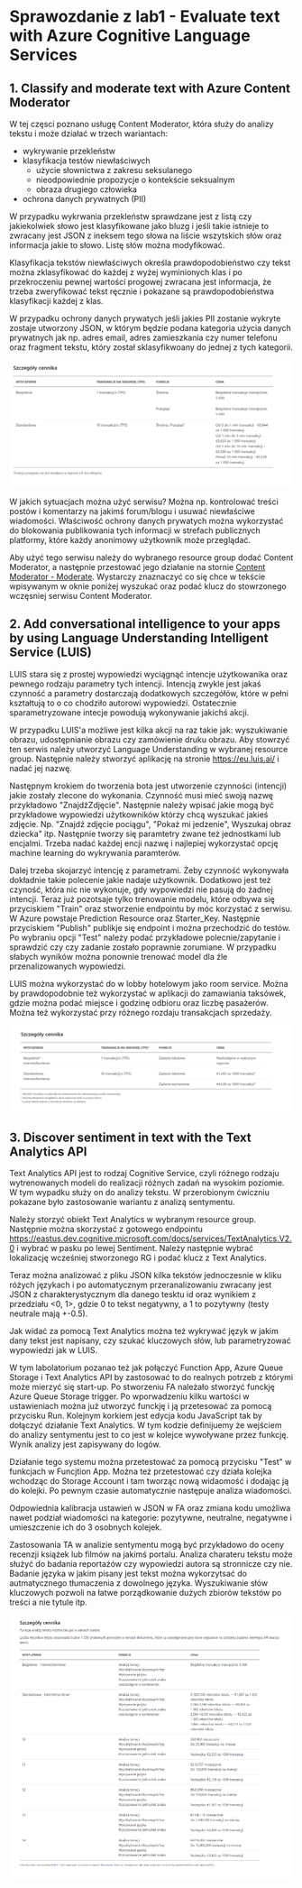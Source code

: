 # Sprawozdanie z lab1 - Evaluate text with Azure Cognitive Language Services

## 1. Classify and moderate text with Azure Content Moderator
W tej częsci poznano usługę Content Moderator, która służy do analizy tekstu i może działać w trzech wariantach:
- wykrywanie przekleństw
- klasyfikacja testów niewłaściwych
  * użycie słownictwa z zakresu seksulanego
  * nieodpowiednie propozycje o kontekście seksualnym
  * obraza drugiego człowieka
- ochrona danych prywatnych (PII)

W przypadku wykrwania przekleństw sprawdzane jest z listą czy jakiekolwiek słowo jest klasyfikowane jako bluzg i jeśli takie istnieje to zwracany jest JSON z ineksem tego słowa na liście wszytskich słów oraz informacja jakie to słowo. Listę słów można modyfikować.

Klasyfikacja tekstów niewłaściwych określa prawdopodobieństwo czy tekst można zklasyfikować do każdej z wyżej wyminionych klas i po przekroczeniu pewnej wartości progowej zwracana jest informacja, że trzeba zweryfikować tekst ręcznie i pokazane są prawdopodobieństwa klasyfikacji każdej z klas.

W przypadku ochrony danych prywatych jeśli jakies PII zostanie wykryte zostaje utworzony JSON, w którym będzie podana kategoria użycia danych prywatnych jak np. adres email, adres zamieszkania czy numer telefonu oraz fragment tekstu, który został sklasyfikwoany do jednej z tych kategorii.

![cennik Content Moderator](https://raw.githubusercontent.com/edsuch21/AI-on-Microsoft-Azure/main/lab1/pricing_Content%20Moderator.png "cenik CM")

W jakich sytuacjach można użyć serwisu? Można np. kontrolować treści postów i komentarzy na jakimś forum/blogu i usuwać niewłaściwe wiadomości. Właściwość ochrony danych prywatych można wykorzystać do blokowania publikowania tych informacji w strefach publicznych platformy, które każdy anonimowy użytkownik może przeglądać.

Aby użyć tego serwisu należy do wybranego resource group dodać Content Moderator, a następnie przestować jego działanie na stornie [Content Moderator - Moderate](https://westus.dev.cognitive.microsoft.com/docs/services/57cf753a3f9b070c105bd2c1/operations/57cf753a3f9b070868a1f66f/console). Wystarczy znaznaczyć co się chce w tekście wpisywanym w oknie poniżej wyszukać oraz podać klucz do stowrzonego wczęsniej serwisu Content Moderator.

## 2.  Add conversational intelligence to your apps by using Language Understanding Intelligent Service (LUIS)
LUIS stara się z prostej wypowiedzi wyciągnąć intencje użytkowanika oraz pewnego rodzaju parametry tych intencji. Intencją zwykle jest jakaś czynność a parametry dostarczają dodatkowych szczegółów, które w pełni kształtują to o co chodziło autorowi wypowiedzi. Ostatecznie sparametryzowane intecje powodują wykonywanie jakichś akcji.

W przypadku LUIS'a możliwe jest kilka akcji na raz takie jak: wyszukiwanie obrazu, udostępnianie obrazu czy zamówienie druku obrazu. 
Aby stowrzyć ten serwis należy utworzyć Language Understanding w wybranej resource group. Następnie należy stworzyć aplikację na stronie https://eu.luis.ai/ i nadać jej nazwę.

Następnym krokiem do tworzenia bota jest utworzenie czynności (intencji) jakie zostały zlecone do wykonania. Czynność musi mieć swoją nazwę przykładowo "ZnajdźZdjęcie". Następnie należy wpisać jakie mogą być przykładowe wypowiedzi użytkowników którzy chcą wyszukać jakieś zdjęcie. Np. "Znajdź zdjęcie pociągu", "Pokaż mi jedzenie", Wyszukaj obraz dziecka" itp.
Następnie tworzy się paramtetry zwane też jednostkami lub encjalmi. Trzeba nadać każdej encji nazwę i najlepiej wykorzystać opcję machine learning do wykrywania paramterów.

Dalej trzeba skojarzyć intencję z parametrami. Żeby czynność wykonywała dokładnie takie polecenie jakie nadaje użytkownik.
Dodatkowo jest też czyność, która nic nie wykonuje, gdy wypowiedzi nie pasują do żadnej intencji. 
Teraz już pozotsaje tylko trenowanie modelu, które odbywa się przyciskiem "Train" oraz stworzenie endpointu by móc korzystać z serwisu. W Azure powstaje Prediction Resource oraz Starter_Key. Następnie przyciskiem "Publish" publikje się endpoint i można przechodzić do testów. Po wybraniu opcji "Test" należy podać przykładowe polecnie/zapytanie i sprawdzić czy czy zadanie zostało poprawnie zorumiane.
W przypadku słabych wyników można ponownie trenować model dla źle przenalizowanych wypowiedzi.

LUIS można wykorzystać do w lobby hotelowym jako room service. Można by prawdopodobnie też wykorzystać w aplikacji do zamawiania taksówek, gdzie można podać miejsce i godzinę odbioru oraz liczbę pasażerów. Można też wykorzystać przy różnego rozdaju transakcjach sprzedaży.

![cennikLU](https://raw.githubusercontent.com/edsuch21/AI-on-Microsoft-Azure/main/lab1/cennikLU.png)

## 3. Discover sentiment in text with the Text Analytics API
Text Analytics API jest to rodzaj Cognitive Service, czyli różnego rodzaju wytrenowanych modeli do realizacji różnych zadań na wysokim poziomie. W tym wypadku służy on do analizy tekstu. W przerobionym ćwiczniu pokazane było zastosowanie wariantu z analizą sentymentu.

Należy storzyć obiekt Text Analytics w wybranym resource group. Następnie można skorzystać z gotowego endpointu https://eastus.dev.cognitive.microsoft.com/docs/services/TextAnalytics.V2.0 i wybrać w pasku po lewej Sentiment. Należy następnie wybrać lokalizację wcześniej stworzonego RG i podać klucz z Text Analytics.

Teraz można analizować z pliku JSON kilka tekstów jednoczesnie w kliku różych językach i po automatycznym przeranalizowaniu zwracany jest JSON z charakterystycznym dla danego tesktu id oraz wynikiem z przedziału <0, 1>, gdzie 0 to tekst negatywny, a 1 to pozytywny (testy neutrale mają +-0.5).

Jak widać za pomocą Text Analytics można też wykrywać język w jakim dany tekst jest napisany, czy szukać kluczowych słów, lub parametryzować wypowiedzi jak w LUIS.

W tym labolatorium pozanao też jak połączyć Function App, Azure Queue Storage i Text Analytics API by zastosować to do realnych potrzeb z którymi może mierzyć się start-up. Po stworzeniu FA należało stworzyć funckję Azure Queue Storage trigger. Po wporwadzeniu kilku wartości w ustawieniach można już utworzyć funckję i ją przetesować za pomocą przycisku Run. Kolejnym korkiem jest edycja kodu JavaScript tak by dołączyć działanie Text Analytics. W tym kodzie definijuemy że wejściem do analizy sentymentu jest to co jest w kolejce wywoływane przez funkcję. Wynik analizy jest zapisywany do logów.

Działanie tego systemu można przetestować za pomocą przycisku "Test" w funkcjach w Funcjtion App. 
Można też przetestować czy działa kolejka wchodząc do Storage Account i tam tworząc nową widaomość i dodając ją do kolejki. Po pewnym czasie automatycznie następuje analiza wiadomości.

Odpowiednia kalibracja ustawień w JSON w FA oraz zmiana kodu umożliwa nawet podział wiadomości na kategorie: pozytywne, neutralne, negatywne i umieszczenie ich do 3 osobnych kolejek.

Zastosowania TA w analizie sentymentu mogą być przykładowo do oceny recenzji książek lub filmów na jakimś portalu. Analiza charateru tekstu może służyć do badania reportażów czy wypowiedzi autora są stronnicze czy nie. Badanie języka w jakim pisany jest tekst można wykorzytsać do autmatycznego tłumaczenia z dowolnego języka. Wyszukiwanie słów kluczowych pozwoli na łatwe porządkowanie dużych zbiorów tekstów po treści a nie tytule itp.

![cennikTA](https://raw.githubusercontent.com/edsuch21/AI-on-Microsoft-Azure/main/lab1/cennikTA.png)

